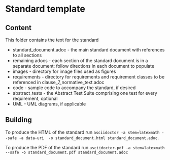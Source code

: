 # Standard template

## Content

This folder contains the text for the standard

* standard_document.adoc - the main standard document with references to all sections
* remaining adocs - each section of the standard document is in a separate document: follow directions in each document to populate
* images - directory for image files used as figures
* requirements - directory for requirements and requirement classes to be referenced in clause_7_normative_text.adoc
* code - sample code to accompany the standard, if desired
* abstract_tests - the Abstract Test Suite comprising one test for every requirement, optional
* UML - UML diagrams, if applicable

## Building

To produce the HTML of the standard run `asciidoctor -a stem=latexmath --safe -a data-uri  -o standard_document.html standard_document.adoc`.

To produce the PDF of the standard run `asciidoctor-pdf -a stem=latexmath  --safe -o standard_document.pdf standard_document.adoc`

